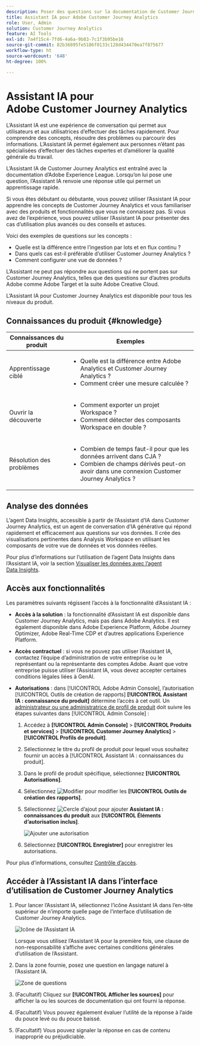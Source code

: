 ```yaml
---
description: Poser des questions sur la documentation de Customer Journey Analytics
title: Assistant IA pour Adobe Customer Journey Analytics
role: User, Admin
solution: Customer Journey Analytics
feature: AI Tools
exl-id: 7a4f15c4-7fd6-4a6a-9b83-7c1f3b95be16
source-git-commit: 82b36895fe5186f0133c128d434470ea7f875677
workflow-type: ht
source-wordcount: '648'
ht-degree: 100%

---
```



# Assistant IA pour Adobe Customer Journey Analytics

L’Assistant IA est une expérience de conversation qui permet aux utilisateurs et aux utilisatrices d’effectuer des tâches rapidement. Pour comprendre des concepts, résoudre des problèmes ou parcourir des informations. L’Assistant IA permet également aux personnes n’étant pas spécialisées d’effectuer des tâches expertes et d’améliorer la qualité générale du travail.

L’Assistant IA de Customer Journey Analytics est entraîné avec la documentation d’Adobe Experience League. Lorsqu’on lui pose une question, l’Assistant IA renvoie une réponse utile qui permet un apprentissage rapide.

Si vous êtes débutant ou débutante, vous pouvez utiliser l’Assistant IA pour apprendre les concepts de Customer Journey Analytics et vous familiariser avec des produits et fonctionnalités que vous ne connaissez pas. Si vous avez de l’expérience, vous pouvez utiliser l’Assistant IA pour présenter des cas d’utilisation plus avancés ou des conseils et astuces.

Voici des exemples de questions sur les concepts :

* Quelle est la différence entre l’ingestion par lots et en flux continu ?
* Dans quels cas est-il préférable d’utiliser Customer Journey Analytics ?
* Comment configurer une vue de données ?

L’Assistant ne peut pas répondre aux questions qui ne portent pas sur Customer Journey Analytics, telles que des questions sur d’autres produits Adobe comme Adobe Target et la suite Adobe Creative Cloud.

L’Assistant IA pour Customer Journey Analytics est disponible pour tous les niveaux du produit.

## Connaissances du produit {#knowledge}

| Connaissances du produit | Exemples |
| --- | --- |
| Apprentissage ciblé | <ul><li>Quelle est la différence entre Adobe Analytics et Customer Journey Analytics ?</li><li>Comment créer une mesure calculée ?</li></ul> |
| Ouvrir la découverte | <ul><li>Comment exporter un projet Workspace ?</li><li>Comment détecter des composants Workspace en double ?</li></ul> |
| Résolution des problèmes | <ul><li>Combien de temps faut-il pour que les données arrivent dans CJA ?</li><li>Combien de champs dérivés peut-on avoir dans une connexion Customer Journey Analytics ?</li></ul> |

## Analyse des données

L’agent Data Insights, accessible à partir de l’Assistant d’IA dans Customer Journey Analytics, est un agent de conversation d’IA générative qui répond rapidement et efficacement aux questions sur vos données. Il crée des visualisations pertinentes dans Analysis Workspace en utilisant les composants de votre vue de données et vos données réelles.

Pour plus d’informations sur l’utilisation de l’agent Data Insights dans l’Assistant IA, voir la section [Visualiser les données avec l’agent Data Insights](/help/data-analysis-ai.md).

## Accès aux fonctionnalités

Les paramètres suivants régissent l’accès à la fonctionnalité d’Assistant IA :

* **Accès à la solution** : la fonctionnalité d’Assistant IA est disponible dans Customer Journey Analytics, mais pas dans Adobe Analytics. Il est également disponible dans Adobe Experience Platform, Adobe Journey Optimizer, Adobe Real-Time CDP et d’autres applications Experience Platform.

* **Accès contractuel** : si vous ne pouvez pas utiliser l’Assistant IA, contactez l’équipe d’administration de votre entreprise ou le représentant ou la représentante des comptes Adobe. Avant que votre entreprise puisse utiliser l’Assistant IA, vous devez accepter certaines conditions légales liées à GenAI.

* **Autorisations** : dans [!UICONTROL Adobe Admin Console], l’autorisation [!UICONTROL Outils de création de rapports] **[!UICONTROL Assistant IA : connaissance du produit]** détermine l’accès à cet outil. Un [administrateur ou une administratrice de profil de produit](https://helpx.adobe.com/fr/enterprise/using/manage-product-profiles.html) doit suivre les étapes suivantes dans [!UICONTROL Admin Console] :
   1. Accédez à **[!UICONTROL Admin Console]** > **[!UICONTROL Produits et services]** > **[!UICONTROL Customer Journey Analytics]** > **[!UICONTROL Profils de produit]**.
   1. Sélectionnez le titre du profil de produit pour lequel vous souhaitez fournir un accès à [!UICONTROL Assistant IA : connaissances du produit].
   1. Dans le profil de produit spécifique, sélectionnez **[!UICONTROL Autorisations]**.
   1. Sélectionnez ![Modifier](/help/assets/icons/Edit.svg) pour modifier les **[!UICONTROL Outils de création des rapports]**.
   1. Sélectionnez ![Cercle d’ajout](/help/assets/icons/AddCircle.svg) pour ajouter **Assistant IA : connaissances du produit** aux **[!UICONTROL Éléments d’autorisation inclus]**.

      ![Ajouter une autorisation](assets/ai-assistant-permissions.png)

   1. Sélectionnez **[!UICONTROL Enregistrer]** pour enregistrer les autorisations.

Pour plus d’informations, consultez [Contrôle d’accès](/help/technotes/access-control.md#access-control).

## Accéder à l’Assistant IA dans l’interface d’utilisation de Customer Journey Analytics

1. Pour lancer l’Assistant IA, sélectionnez l’icône Assistant IA dans l’en-tête supérieur de n’importe quelle page de l’interface d’utilisation de Customer Journey Analytics.

   ![Icône de l’Assistant IA](assets/ai-asst1.png)

   Lorsque vous utilisez l’Assistant IA pour la première fois, une clause de non-responsabilité s’affiche avec certaines conditions générales d’utilisation de l’Assistant.

1. Dans la zone fournie, posez une question en langage naturel à l’Assistant IA.

   ![Zone de questions](assets/ai-asst2.png)

1. (Facultatif) Cliquez sur **[!UICONTROL Afficher les sources]** pour afficher la ou les sources de documentation qui ont fourni la réponse.

1. (Facultatif) Vous pouvez également évaluer l’utilité de la réponse à l’aide du pouce levé ou du pouce baissé.

1. (Facultatif) Vous pouvez signaler la réponse en cas de contenu inapproprié ou préjudiciable.
